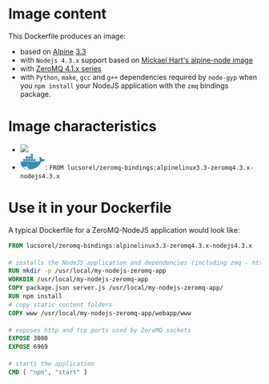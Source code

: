 # Image content
This Dockerfile produces an image:
* based on [Alpine](https://hub.docker.com/_/alpine/) [3.3](https://github.com/tianon/docker-brew-ubuntu-core/blob/e406914e5f648003dfe8329b512c30c9ad0d2f9c/wily/Dockerfile)
* with `Nodejs 4.3.x` support based on [Mickael Hart's alpine-node image](https://github.com/mhart/alpine-node)
* with [ZeroMQ 4.1.x series](https://pkgs.alpinelinux.org/package/main/x86/zeromq)
* with `Python`, `make`, `gcc` and `g++` dependencies required by `node-gyp` when you `npm install` your NodeJS application with the `zmq` bindings package.

# Image characteristics
* [![](https://badge.imagelayers.io/lucsorel/zeromq-bindings:alpinelinux3.3-zeromq4.3.x-nodejs4.3.x.svg)](https://imagelayers.io/?images=lucsorel/zeromq-containers:alpinelinux3.3-zeromq4.3.x-nodejs4.3.x 'Alpine Linux-based NodeJS image with ZeroMQ bindings')
* [![](https://raw.githubusercontent.com/lucsorel/zeromq-bindings/master/docker-logo.png)](https://hub.docker.com/r/lucsorel/zeromq-bindings/ 'Hosted on Docker hub lucsorel/zeromq-bindings:alpinelinux3.3-zeromq4.3.x-nodejs4.3.x'): `FROM lucsorel/zeromq-bindings:alpinelinux3.3-zeromq4.3.x-nodejs4.3.x`

# Use it in your Dockerfile
A typical Dockerfile for a ZeroMQ-NodeJS application would look like:

```dockerfile
FROM lucsorel/zeromq-bindings:alpinelinux3.3-zeromq4.3.x-nodejs4.3.x

# installs the NodeJS application and dependencies (including zmq - https://github.com/JustinTulloss/zeromq.node):
RUN mkdir -p /usr/local/my-nodejs-zeromq-app
WORKDIR /usr/local/my-nodejs-zeromq-app
COPY package.json server.js /usr/local/my-nodejs-zeromq-app/
RUN npm install
# copy static content folders
COPY www /usr/local/my-nodejs-zeromq-app/webapp/www

# exposes http and tcp ports used by ZeroMQ sockets
EXPOSE 3000
EXPOSE 6969

# starts the application
CMD [ "npm", "start" ]
```
